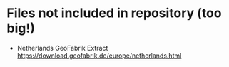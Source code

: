 # Files not included in repository (too big!)

- Netherlands GeoFabrik Extract
https://download.geofabrik.de/europe/netherlands.html
